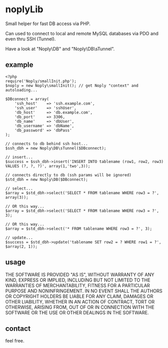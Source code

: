 # noplyLib

Small helper for fast DB access via PHP.

Can used to connect to local and remote MySQL databases via PDO and even thru SSH (Tunnel).

Have a look at "Noply\DB" and "Noply\DB\sTunnel".

## example

    <?php
    require('Noply/smallInit.php');
    $noply = new Noply\smallInit(); // get Noply "context" and autoloading...

    $DBconnect = array(
        'ssh_host'    => 'ssh.example.com',
        'ssh_user'    => 'sshUser',
        'db_host'     => 'db.example.com',
        'db_port'     => 3306,
        'db_name'     => 'dbUser',
        'db_username' => 'dbName',
        'db_password' => 'dbPass'
    );

    // connects to db behind ssh host...
    $ssh_dbh = new Noply\DB\sTunnel($DBconnect);

    // insert...
    $success = $ssh_dbh->insert('INSERT INTO tablename (row1, row2, row3) VALUES (?, ?, ?)', array(1,'two',3));

    // connects directly to db (ssh params will be ignored)
    $std_dbh = new Noply\DB($DBconnect);

    // select...
    $array = $std_dbh->select('SELECT * FROM tablename WHERE row3 = ?', array(3));

    // OR this way...
    $array = $std_dbh->select('SELECT * FROM tablename WHERE row3 = ?', 3);

    // OR this way...
    $array = $std_dbh->select('* FROM tablename WHERE row3 = ?', 3);

    // update...
    $success = $std_dbh->update('tablename SET row2 = ? WHERE row1 = ?', $array(2, 1));

## usage

THE SOFTWARE IS PROVIDED "AS IS", WITHOUT WARRANTY OF ANY KIND, EXPRESS OR IMPLIED, INCLUDING BUT NOT LIMITED TO THE WARRANTIES OF MERCHANTABILITY, FITNESS FOR A PARTICULAR PURPOSE AND NONINFRINGEMENT. IN NO EVENT SHALL THE AUTHORS OR COPYRIGHT HOLDERS BE LIABLE FOR ANY CLAIM, DAMAGES OR OTHER LIABILITY, WHETHER IN AN ACTION OF CONTRACT, TORT OR OTHERWISE, ARISING FROM, OUT OF OR IN CONNECTION WITH THE SOFTWARE OR THE USE OR OTHER DEALINGS IN THE SOFTWARE.

## contact

feel free.
